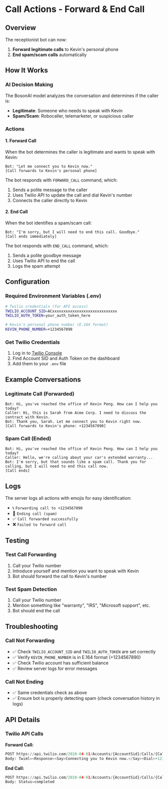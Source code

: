 # Call Actions - Forward & End Call

## Overview

The receptionist bot can now:

1. **Forward legitimate calls** to Kevin's personal phone
2. **End spam/scam calls** automatically

## How It Works

### AI Decision Making

The BosonAI model analyzes the conversation and determines if the caller is:

- **Legitimate**: Someone who needs to speak with Kevin
- **Spam/Scam**: Robocaller, telemarketer, or suspicious caller

### Actions

#### 1. Forward Call

When the bot determines the caller is legitimate and wants to speak with Kevin:

```
Bot: "Let me connect you to Kevin now."
[Call forwards to Kevin's personal phone]
```

The bot responds with `FORWARD_CALL` command, which:

1. Sends a polite message to the caller
2. Uses Twilio API to update the call and dial Kevin's number
3. Connects the caller directly to Kevin

#### 2. End Call

When the bot identifies a spam/scam call:

```
Bot: "I'm sorry, but I will need to end this call. Goodbye."
[Call ends immediately]
```

The bot responds with `END_CALL` command, which:

1. Sends a polite goodbye message
2. Uses Twilio API to end the call
3. Logs the spam attempt

## Configuration

### Required Environment Variables (.env)

```bash
# Twilio credentials (for API access)
TWILIO_ACCOUNT_SID=ACxxxxxxxxxxxxxxxxxxxxxxxxxxxxx
TWILIO_AUTH_TOKEN=your_auth_token_here

# Kevin's personal phone number (E.164 format)
KEVIN_PHONE_NUMBER=+1234567890
```

### Get Twilio Credentials

1. Log in to [Twilio Console](https://console.twilio.com/)
2. Find Account SID and Auth Token on the dashboard
3. Add them to your `.env` file

## Example Conversations

### Legitimate Call (Forwarded)

```
Bot: Hi, you've reached the office of Kevin Peng. How can I help you today?
Caller: Hi, this is Sarah from Acme Corp. I need to discuss the contract with Kevin.
Bot: Thank you, Sarah. Let me connect you to Kevin right now.
[Call forwards to Kevin's phone: +1234567890]
```

### Spam Call (Ended)

```
Bot: Hi, you've reached the office of Kevin Peng. How can I help you today?
Caller: Hello, we're calling about your car's extended warranty...
Bot: I'm sorry, but that sounds like a spam call. Thank you for calling, but I will need to end this call now.
[Call ends]
```

## Logs

The server logs all actions with emojis for easy identification:

- 📞 `Forwarding call to +1234567890`
- 🚫 `Ending call (spam)`
- ✅ `Call forwarded successfully`
- ❌ `Failed to forward call`

## Testing

### Test Call Forwarding

1. Call your Twilio number
2. Introduce yourself and mention you want to speak with Kevin
3. Bot should forward the call to Kevin's number

### Test Spam Detection

1. Call your Twilio number
2. Mention something like "warranty", "IRS", "Microsoft support", etc.
3. Bot should end the call

## Troubleshooting

### Call Not Forwarding

- ✅ Check `TWILIO_ACCOUNT_SID` and `TWILIO_AUTH_TOKEN` are set correctly
- ✅ Verify `KEVIN_PHONE_NUMBER` is in E.164 format (+1234567890)
- ✅ Check Twilio account has sufficient balance
- ✅ Review server logs for error messages

### Call Not Ending

- ✅ Same credentials check as above
- ✅ Ensure bot is properly detecting spam (check conversation history in logs)

## API Details

### Twilio API Calls

**Forward Call:**

```python
POST https://api.twilio.com/2010-04-01/Accounts/{AccountSid}/Calls/{CallSid}.json
Body: Twiml=<Response><Say>Connecting you to Kevin now.</Say><Dial>+1234567890</Dial></Response>
```

**End Call:**

```python
POST https://api.twilio.com/2010-04-01/Accounts/{AccountSid}/Calls/{CallSid}.json
Body: Status=completed
```
